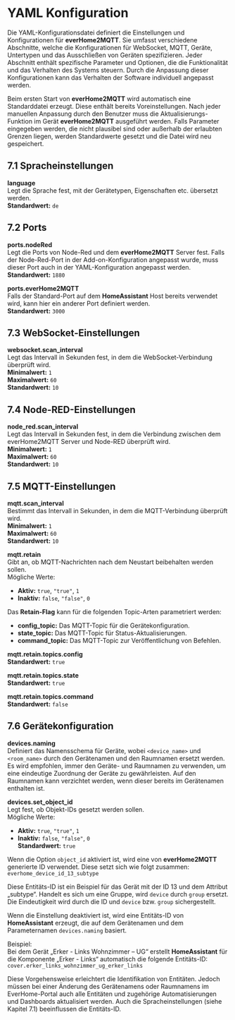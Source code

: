 # YAML Konfiguration

Die YAML-Konfigurationsdatei definiert die Einstellungen und Konfigurationen für **everHome2MQTT**. Sie umfasst verschiedene Abschnitte, welche die Konfigurationen für WebSocket, MQTT, Geräte, Untertypen und das Ausschließen von Geräten spezifizieren. Jeder Abschnitt enthält spezifische Parameter und Optionen, die die Funktionalität und das Verhalten des Systems steuern. Durch die Anpassung dieser Konfigurationen kann das Verhalten der Software individuell angepasst werden.

Beim ersten Start von **everHome2MQTT** wird automatisch eine Standarddatei erzeugt. Diese enthält bereits Voreinstellungen. Nach jeder manuellen Anpassung durch den Benutzer muss die Aktualisierungs-Funktion im Gerät **everHome2MQTT** ausgeführt werden. Falls Parameter eingegeben werden, die nicht plausibel sind oder außerhalb der erlaubten Grenzen liegen, werden Standardwerte gesetzt und die Datei wird neu gespeichert.

## 7.1 Spracheinstellungen

**language**  
Legt die Sprache fest, mit der Gerätetypen, Eigenschaften etc. übersetzt werden.  
**Standardwert:** `de`

## 7.2 Ports

**ports.nodeRed**  
Legt die Ports von Node-Red und dem **everHome2MQTT** Server fest. Falls der Node-Red-Port in der Add-on-Konfiguration angepasst wurde, muss dieser Port auch in der YAML-Konfiguration angepasst werden.  
**Standardwert:** `1880`

**ports.everHome2MQTT**  
Falls der Standard-Port auf dem **HomeAssistant** Host bereits verwendet wird, kann hier ein anderer Port definiert werden.  
**Standardwert:** `3000`

## 7.3 WebSocket-Einstellungen

**websocket.scan_interval**  
Legt das Intervall in Sekunden fest, in dem die WebSocket-Verbindung überprüft wird.  
**Minimalwert:** `1`  
**Maximalwert:** `60`  
**Standardwert:** `10`

## 7.4 Node-RED-Einstellungen

**node_red.scan_interval**  
Legt das Intervall in Sekunden fest, in dem die Verbindung zwischen dem everHome2MQTT Server und Node-RED überprüft wird.  
**Minimalwert:** `1`  
**Maximalwert:** `60`  
**Standardwert:** `10`

## 7.5 MQTT-Einstellungen

**mqtt.scan_interval**  
Bestimmt das Intervall in Sekunden, in dem die MQTT-Verbindung überprüft wird.  
**Minimalwert:** `1`  
**Maximalwert:** `60`  
**Standardwert:** `10`

**mqtt.retain**  
Gibt an, ob MQTT-Nachrichten nach dem Neustart beibehalten werden sollen.  
Mögliche Werte:  
- **Aktiv:** `true`, `"true"`, `1`  
- **Inaktiv:** `false`, `"false"`, `0`

Das **Retain-Flag** kann für die folgenden Topic-Arten parametriert werden:  
- **config_topic:** Das MQTT-Topic für die Gerätekonfiguration.  
- **state_topic:** Das MQTT-Topic für Status-Aktualisierungen.  
- **command_topic:** Das MQTT-Topic zur Veröffentlichung von Befehlen.

**mqtt.retain.topics.config**  
**Standardwert:** `true`

**mqtt.retain.topics.state**  
**Standardwert:** `true`

**mqtt.retain.topics.command**  
**Standardwert:** `false`

## 7.6 Gerätekonfiguration

**devices.naming**  
Definiert das Namensschema für Geräte, wobei `<device_name>` und `<room_name>` durch den Gerätenamen und den Raumnamen ersetzt werden. Es wird empfohlen, immer den Geräte- und Raumnamen zu verwenden, um eine eindeutige Zuordnung der Geräte zu gewährleisten. Auf den Raumnamen kann verzichtet werden, wenn dieser bereits im Gerätenamen enthalten ist.

**devices.set_object_id**  
Legt fest, ob Objekt-IDs gesetzt werden sollen.  
Mögliche Werte:  
- **Aktiv:** `true`, `"true"`, `1`  
- **Inaktiv:** `false`, `"false"`, `0`  
**Standardwert:** `true`

Wenn die Option `object_id` aktiviert ist, wird eine von **everHome2MQTT** generierte ID verwendet. Diese setzt sich wie folgt zusammen:  
`everhome_device_id_13_subtype`

Diese Entitäts-ID ist ein Beispiel für das Gerät mit der ID 13 und dem Attribut „subtype“. Handelt es sich um eine Gruppe, wird `device` durch `group` ersetzt. Die Eindeutigkeit wird durch die ID und `device` bzw. `group` sichergestellt.

Wenn die Einstellung deaktiviert ist, wird eine Entitäts-ID von **HomeAssistant** erzeugt, die auf dem Gerätenamen und dem Parameternamen `devices.naming` basiert.

Beispiel:  
Bei dem Gerät „Erker - Links Wohnzimmer – UG“ erstellt **HomeAssistant** für die Komponente „Erker - Links“ automatisch die folgende Entitäts-ID:  
`cover.erker_links_wohnzimmer_ug_erker_links`

Diese Vorgehensweise erleichtert die Identifikation von Entitäten. Jedoch müssen bei einer Änderung des Gerätenamens oder Raumnamens im EverHome-Portal auch alle Entitäten und zugehörige Automatisierungen und Dashboards aktualisiert werden. Auch die Spracheinstellungen (siehe Kapitel 7.1) beeinflussen die Entitäts-ID.
